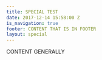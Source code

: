 ```yaml
---
title: SPECIAL TEST
date: 2017-12-14 15:58:00 Z
is_navigation: true
footer: CONTENT THAT IS IN FOOTER
layout: special
---
```


CONTENT GENERALLY